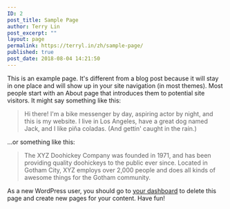 ```yaml
---
ID: 2
post_title: Sample Page
author: Terry Lin
post_excerpt: ""
layout: page
permalink: https://terryl.in/zh/sample-page/
published: true
post_date: 2018-08-04 14:21:50
---
```

This is an example page. It's different from a blog post because it will stay in one place and will show up in your site navigation (in most themes). Most people start with an About page that introduces them to potential site visitors. It might say something like this:

<blockquote>Hi there! I'm a bike messenger by day, aspiring actor by night, and this is my website. I live in Los Angeles, have a great dog named Jack, and I like pi&#241;a coladas. (And gettin' caught in the rain.)</blockquote>

...or something like this:

<blockquote>The XYZ Doohickey Company was founded in 1971, and has been providing quality doohickeys to the public ever since. Located in Gotham City, XYZ employs over 2,000 people and does all kinds of awesome things for the Gotham community.</blockquote>

As a new WordPress user, you should go to <a href="http://terryl.in/zh/wp-admin/">your dashboard</a> to delete this page and create new pages for your content. Have fun!